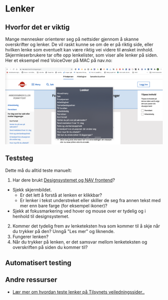 # Lenker

## Hvorfor det er viktig
Mange mennesker orienterer seg på nettsider gjennom å skanne overskrifter og lenker. De vil raskt kunne se om de er på riktig side, eller hvilken lenke som eventuelt kan være riktig vei videre til ønsket innhold. Skjermleserbrukere tar ofte opp lenkelister, som viser alle lenker på siden. Her et eksempel med VoiceOver på MAC på nav.no:

![Lenkeliste nav.no](https://github.com/navikt/universell-utforming/blob/master/hvordan-faa-det-til/UU-testing/manuell-testing/lenkeliste1.png)


## Teststeg
Dette må du alltid teste manuelt:

1. Har dere brukt [Designsystemet og NAV frontend](https://design.nav.no/)?
- Sjekk skjermbildet. 
  - Er det lett å forstå at lenken er klikkbar?
  - Er lenker i tekst understreket eller skiller de seg fra annen tekst med mer enn bare farge (for eksempel ikoner)?
- Sjekk at fokusmarkering ved hover og mouse over  er tydelig og i henhold til designsystemet.
2. Kommer det tydelig frem av lenketeksten hva som kommer til å skje når du trykker på den? Unngå "Les mer" og liknende.
3. Fungerer lenken? 
4. Når du trykker på lenken, er det samsvar mellom lenketeksten og overskriften på siden du kommer til? 

## Automatisert testing


## Andre ressurser
* [Lær mer om hvordan teste lenker på Tilsynets veiledningssider.. ](https://uu.difi.no/krav-og-regelverk/kom-i-gang/hvordan-teste-universell-utforming-av-ditt-nettsted#lenker)



